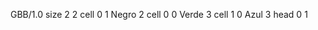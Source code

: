 <gs-board without-header> GBB/1.0
size 2 2
cell 0 1 Negro 2 
cell 0 0 Verde 3 
cell 1 0 Azul 3 
head 0 1 </gs-board>